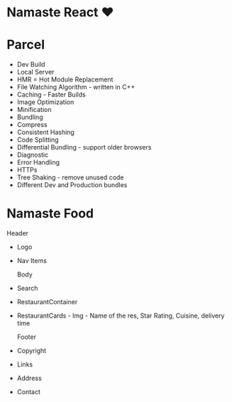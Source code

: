 # Namaste React ❤️

# Parcel

- Dev Build
- Local Server
- HMR = Hot Module Replacement
- File Watching Algorithm - written in C++
- Caching - Faster Builds
- Image Optimization
- Minification
- Bundling
- Compress
- Consistent Hashing
- Code Splitting
- Differential Bundling - support older browsers
- Diagnostic
- Error Handling
- HTTPs
- Tree Shaking - remove unused code
- Different Dev and Production bundles

# Namaste Food

Header

- Logo
- Nav Items

  Body

- Search
- RestaurantContainer
- RestaurantCards - Img - Name of the res, Star Rating, Cuisine, delivery time

  Footer

- Copyright
- Links
- Address
- Contact
